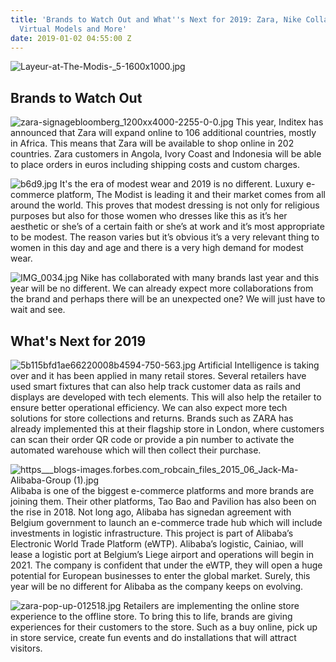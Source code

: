 ```yaml
---
title: 'Brands to Watch Out and What''s Next for 2019: Zara, Nike Collaborations,
  Virtual Models and More'
date: 2019-01-02 04:55:00 Z
---
```


![Layeur-at-The-Modis-_5-1600x1000.jpg](/uploads/Layeur-at-The-Modis-_5-1600x1000.jpg)

## Brands to Watch Out
![zara-signagebloomberg_1200xx4000-2255-0-0.jpg](/uploads/zara-signagebloomberg_1200xx4000-2255-0-0.jpg)
This year, Inditex has announced that Zara will expand online to 106 additional countries, mostly in Africa. This means that Zara will be available to shop online in 202 countries. Zara customers in Angola, Ivory Coast and Indonesia will be able to place orders in euros including shipping costs and custom charges.

![b6d9.jpg](/uploads/b6d9.jpg)
It's the era of modest wear and 2019 is no different. Luxury e-commerce platform, The Modist is leading it and their market comes from all around the world. This proves that modest dressing is not only for religious purposes but also for those women who dresses like this as it’s her aesthetic or she’s of a certain faith or she’s at work and it’s most appropriate to be modest. The reason varies but it’s obvious it’s a very relevant thing to women in this day and age and there is a very high demand for modest wear.

![IMG_0034.jpg](/uploads/IMG_0034.jpg)
Nike has collaborated with many brands last year and this year will be no different. We can already expect more collaborations from the brand and perhaps there will be an unexpected one? We will just have to wait and see. 

## What's Next for 2019
![5b115bfd1ae66220008b4594-750-563.jpg](/uploads/5b115bfd1ae66220008b4594-750-563.jpg)
Artificial Intelligence is taking over and it has been applied in many retail stores. Several retailers have used smart fixtures that can also help track customer data as rails and displays are developed with tech elements. This will also help the retailer to ensure better operational efficiency. We can also expect more tech solutions for store collections and returns. Brands such as ZARA has already implemented this at their flagship store in London, where customers can scan their order QR code or provide a pin number to activate the automated warehouse which will then collect their purchase.

![https___blogs-images.forbes.com_robcain_files_2015_06_Jack-Ma-Alibaba-Group (1).jpg](/uploads/https___blogs-images.forbes.com_robcain_files_2015_06_Jack-Ma-Alibaba-Group%20(1).jpg)
Alibaba is one of the biggest e-commerce platforms and more brands are joining them. Their other platforms, Tao Bao and Pavilion has also been on the rise in 2018. Not long ago, Alibaba has signedan agreement with Belgium government to launch an e-commerce trade hub which will include investments in logistic infrastructure. This project is part of Alibaba’s Electronic World Trade Platform (eWTP). Alibaba’s logistic, Cainiao, will lease a logistic port at Belgium’s Liege airport and operations will begin in 2021. The company is confident that under the eWTP, they will open a huge potential for European businesses to enter the global market. Surely, this year will be no different for Alibaba as the company keeps on evolving.

![zara-pop-up-012518.jpg](/uploads/zara-pop-up-012518.jpg)
Retailers are implementing the online store experience to the offline store. To bring this to life, brands are giving experiences for their customers to the store. Such as a buy online, pick up in store service, create fun events and do installations that will attract visitors.


